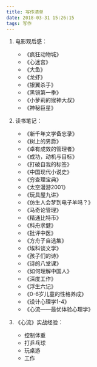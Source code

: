 ```yaml
---
title: 写作清单
date: 2018-03-31 15:26:15
tags: 写作
---
```


1. 电影观后感：
	* 《疯狂动物城》
	* 《心迷宫》
	* 《大鱼》
	* 《龙虾》
	* 《银翼杀手》
	* 《黑镜第一季》
	* 《小萝莉的猴神大叔》
	* 《神秘巨星》

1. 读书笔记：
	* 《新千年文学备忘录》
	* 《树上的男爵》
	* 《卓有成效的管理者》
	* 《成功，动机与目标》
	* 《打破自我的标签》
	* 《中国现代小说史》
	* 《穷查理宝典》
	* 《太空漫游2001》
	* 《玩具屋九讲》
	* 《仿生人会梦到电子羊吗？》
	* 《马奇论管理》
	* 《精通比特币》
	* 《科舟求健》
	* 《批评中医》
	* 《方舟子自选集》
	* 《埃科谈文学》
	* 《孩子们的诗》
	* 《诗的八堂课》
	* 《如何理解中国人》
	* 《深度工作》
	* 《浮生六记》
	* 《0-6岁儿童的性格养成》
	* 《设计心理学1-4》
	* 《心流——最优体验心理学》

1. 《心流》实战经验：
	* 控制体重
	* 打乒乓球
	* 玩桌游
	* 工作